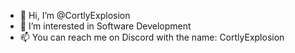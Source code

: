 - 👋 Hi, I’m @CortlyExplosion
- 👀 I’m interested in Software Development 
- 📫 You can reach me on Discord with the name: CortlyExplosion

<!---
CortlyExplosion/CortlyExplosion is a ✨ special ✨ repository because its `README.md` (this file) appears on your GitHub profile.
You can click the Preview link to take a look at your changes.
--->
